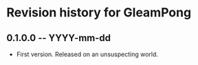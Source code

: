 # Revision history for GleamPong

## 0.1.0.0 -- YYYY-mm-dd

* First version. Released on an unsuspecting world.
